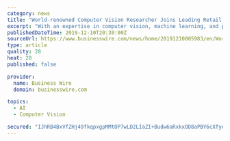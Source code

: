 ```yaml
---
category: news
title: "World-renowned Computer Vision Researcher Joins Leading Retail Technology Innovator"
excerpt: "With an expertise in computer vision, machine learning, and perception-based human computer interfaces, Darrell presently leads UC Berkeley's top-ranked Artificial Intelligence Laboratory, which has produced a great deal of fundamental work including ..."
publishedDateTime: 2019-12-10T20:30:00Z
sourceUrl: https://www.businesswire.com/news/home/20191210005983/en/World-renowned-Computer-Vision-Researcher-Joins-Leading-Retail
type: article
quality: 28
heat: 28
published: false

provider:
  name: Business Wire
  domain: businesswire.com

topics:
  - AI
  - Computer Vision

secured: "IJhRB4BxVfZHj49fkqpxgpMMtOP7wLD2LIaZI+Budw6aRxkxOD8aPBY6cXfye/fTNIeOeXeCk7VD9sSfi6mEqoWJbOftnnR2Xw30MNWq/WiGJIVXSQwHjc4oZaggmVAC0XalU7Vo8QlrM1j9W05vyI9hkzVW+Yl9MdzsPvaFlnX/2ukPIVD4YW0znQo8lFDPpqb/AOo54WwVytwj5sVZDk+WmZAfBZwFPZ1I9bMbY6wSNUzMqRPYBVP98I0CxiMZ0uu/G5QWXl7iWw9fk9dXZA==;A6ygaSnWI6rk7L92EEDFTQ=="
---
```


